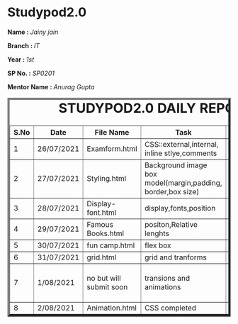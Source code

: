 # Studypod2.0
<body>
     <div>
    <p><b>Name : </b><i>Jainy jain</i></p>
    <p><b>Branch : </b><i>IT</i></p>
    <p><b>Year : </b><i>1st</i></p>
    <p><b>SP No. : </b><i>SP0201</i></p>
    <p><b>Mentor Name : </b><i>Anurag Gupta</i></p>
</div>
    <div>
    <table border="5">
        <caption style="font-size: 30px;"><b>STUDYPOD2.0 DAILY REPORT</b> </caption>
        <thead>
            <tr>
                <th width="350">S.No</th>
                <th width="350">Date</th>
                <th width="350">File Name</th>
                <th width="350">Task</th>
                <th width="350">Difficulty</th>
                <th width="350">Solution</th>
            </thead>
            <tbody>
                <tr>
                    <td>1</td>
                    <td>26/07/2021</td>
                    <td>Examform.html</td>
                    <td>CSS::external,internal,<br>inline stlye,comments</td>
                    <td>NO</td>
                    <td></td>
                </tr>
                <tr>
                    <td>2</td>
                    <td>27/07/2021</td>
                    <td>Styling.html</image></td>
                    <td>Background image<br>box model(margin,padding,<br>border,box size)</td>
                    <td>NO</td>
                    <td></td>
                </tr>
                <tr>
                    <td>3</td>
                    <td>28/07/2021</td>
                    <td>Display-font.html</td>
                    <td>display,fonts,position</td>
                    <td>NO</td>
                    <td></td>
                </tr>
                 <tr>
                    <td>4</td>
                    <td>29/07/2021</td>
                    <td>Famous Books.html</td>
                    <td>positon,Relative lenghts</td>
                    <td>NO</td>
                    <td></td>
                </tr>
                 <tr>
                    <td>5</td>
                    <td>30/07/2021</td>
                    <td>fun camp.html</td>
                    <td>flex box</td>
                    <td>NO</td>
                    <td></td>
                </tr>
                <tr>
                    <td>6</td>
                    <td>31/07/2021</td>
                    <td>grid.html</td>
                    <td>grid and tranforms</td>
                    <td>NO</td>
                    <td></td>
                </tr>
                <tr>
                    <td>7</td>
                    <td>1/08/2021</td>
                    <td>no but will submit soon</td>
                    <td>transions and animations</td>
                    <td>code of transition<br>not worked</td>
                    <td></td>
                </tr>
                <tr>
                    <td>8</td>
                    <td>2/08/2021</td>
                    <td>Animation.html</td>
                    <td>CSS completed</td>
                    <td>NO</td>
                    <td></td>
                </tr>
            </tbody>
        </table>
    </div>
</body>
